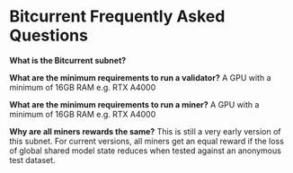 # Bitcurrent Frequently Asked Questions

**What is the Bitcurrent subnet?**

**What are the minimum requirements to run a validator?**
A GPU with a minimum of 16GB RAM e.g. RTX A4000

**What are the minimum requirements to run a miner?**
A GPU with a minimum of 16GB RAM e.g. RTX A4000

**Why are all miners rewards the same?**
This is still a very early version of this subnet. For current versions, all miners get an equal reward if the loss of global shared model state reduces when tested against an anonymous test dataset.